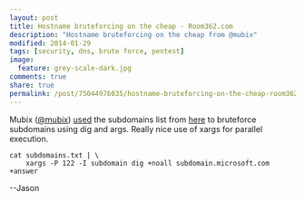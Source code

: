 ```yaml
---
layout: post
title: Hostname bruteforcing on the cheap - Room362.com
description: "Hostname bruteforcing on the cheap from @mubix"
modified: 2014-01-29
tags: [security, dns, brute force, pentest]
image:
  feature: grey-scale-dark.jpg
comments: true
share: true
permalink: /post/75044976035/hostname-bruteforcing-on-the-cheap-room362-com
---
```


Mubix ([@mubix](https://twitter.com/mubix)) [used](http://www.room362.com/blog/2014/01/29/hostname-bruteforcing-on-the-cheap/) the subdomains list from [here](http://www.ethicalhack3r.co.uk/zone-transfers-on-the-alexa-top-1-million/) to bruteforce subdomains using dig and args.  Really nice use of xargs for parallel execution.

    cat subdomains.txt | \
    	xargs -P 122 -I subdomain dig +noall subdomain.microsoft.com +answer


--Jason
